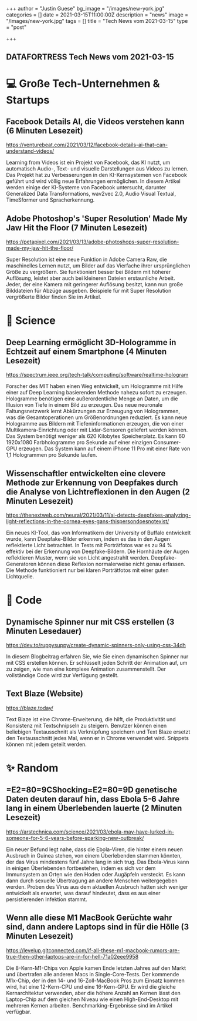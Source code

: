+++
author = "Justin Guese"
bg_image = "/images/new-york.jpg"
categories = []
date = 2021-03-15T11:00:00Z
description = "news"
image = "/images/new-york.jpg"
tags = []
title = "Tech News vom 2021-03-15"
type = "post"

+++

        
## DATAFORTRESS Tech News vom 2021-03-15

# 💻 Große Tech-Unternehmen & Startups

## Facebook Details AI, die Videos verstehen kann (6 Minuten Lesezeit)

https://venturebeat.com/2021/03/12/facebook-details-ai-that-can-understand-videos/

Learning from Videos ist ein Projekt von Facebook, das KI nutzt, um automatisch Audio-, Text- und visuelle Darstellungen aus Videos zu lernen. Das Projekt hat zu Verbesserungen in den KI-Kernsystemen von Facebook geführt und wird völlig neue Erfahrungen ermöglichen. In diesem Artikel werden einige der KI-Systeme von Facebook untersucht, darunter Generalized Data Transformations, wav2vec 2.0, Audio Visual Textual, TimeSformer und Spracherkennung.

## Adobe Photoshop\'s \'Super Resolution\' Made My Jaw Hit the Floor (7 Minuten Lesezeit)

https://petapixel.com/2021/03/13/adobe-photoshops-super-resolution-made-my-jaw-hit-the-floor/

Super Resolution ist eine neue Funktion in Adobe Camera Raw, die maschinelles Lernen nutzt, um Bilder auf das Vierfache ihrer ursprünglichen Größe zu vergrößern. Sie funktioniert besser bei Bildern mit höherer Auflösung, leistet aber auch bei kleineren Dateien erstaunliche Arbeit. Jeder, der eine Kamera mit geringerer Auflösung besitzt, kann nun große Bilddateien für Abzüge ausgeben. Beispiele für mit Super Resolution vergrößerte Bilder finden Sie im Artikel.

# 🧪 Science

## Deep Learning ermöglicht 3D-Hologramme in Echtzeit auf einem Smartphone (4 Minuten Lesezeit)

https://spectrum.ieee.org/tech-talk/computing/software/realtime-hologram

Forscher des MIT haben einen Weg entwickelt, um Hologramme mit Hilfe einer auf Deep Learning basierenden Methode nahezu sofort zu erzeugen. Hologramme benötigen eine außerordentliche Menge an Daten, um die Illusion von Tiefe in einem Bild zu erzeugen. Das neue neuronale Faltungsnetzwerk lernt Abkürzungen zur Erzeugung von Hologrammen, was die Gesamtoperationen um Größenordnungen reduziert. Es kann neue Hologramme aus Bildern mit Tiefeninformationen erzeugen, die von einer Multikamera-Einrichtung oder mit Lidar-Sensoren geliefert werden können. Das System benötigt weniger als 620 Kilobytes Speicherplatz. Es kann 60 1920x1080 Farbhologramme pro Sekunde auf einer einzigen Consumer-GPU erzeugen. Das System kann auf einem iPhone 11 Pro mit einer Rate von 1,1 Hologrammen pro Sekunde laufen.

## Wissenschaftler entwickelten eine clevere Methode zur Erkennung von Deepfakes durch die Analyse von Lichtreflexionen in den Augen (2 Minuten Lesezeit)

https://thenextweb.com/neural/2021/03/11/ai-detects-deepfakes-analyzing-light-reflections-in-the-cornea-eyes-gans-thispersondoesnotexist/

Ein neues KI-Tool, das von Informatikern der University of Buffalo entwickelt wurde, kann Deepfake-Bilder erkennen, indem es das in den Augen reflektierte Licht betrachtet. In Tests mit Porträtfotos war es zu 94 % effektiv bei der Erkennung von Deepfake-Bildern. Die Hornhäute der Augen reflektieren Muster, wenn sie von Licht angestrahlt werden. Deepfake-Generatoren können diese Reflexion normalerweise nicht genau erfassen. Die Methode funktioniert nur bei klaren Porträtfotos mit einer guten Lichtquelle.

# 💾 Code

## Dynamische Spinner nur mit CSS erstellen (3 Minuten Lesedauer)

https://dev.to/ruppysuppy/create-dynamic-spinners-only-using-css-34dh

In diesem Blogbeitrag erfahren Sie, wie Sie einen dynamischen Spinner nur mit CSS erstellen können. Er schlüsselt jeden Schritt der Animation auf, um zu zeigen, wie man eine komplexe Animation zusammenstellt. Der vollständige Code wird zur Verfügung gestellt.

## Text Blaze (Website)

https://blaze.today/

Text Blaze ist eine Chrome-Erweiterung, die hilft, die Produktivität und Konsistenz mit Textschnipseln zu steigern. Benutzer können einen beliebigen Textausschnitt als Verknüpfung speichern und Text Blaze ersetzt den Textausschnitt jedes Mal, wenn er in Chrome verwendet wird. Snippets können mit jedem geteilt werden.

# ✨ Random

## =E2=80=9CShocking=E2=80=9D genetische Daten deuten darauf hin, dass Ebola 5-6 Jahre lang in einem Überlebenden lauerte (2 Minuten Lesezeit)

https://arstechnica.com/science/2021/03/ebola-may-have-lurked-in-someone-for-5-6-years-before-sparking-new-outbreak/

Ein neuer Befund legt nahe, dass die Ebola-Viren, die hinter einem neuen Ausbruch in Guinea stehen, von einem Überlebenden stammen könnten, der das Virus mindestens fünf Jahre lang in sich trug. Das Ebola-Virus kann in einigen Überlebenden fortbestehen, indem es sich vor dem Immunsystem an Orten wie den Hoden oder Augäpfeln versteckt. Es kann dann durch sexuelle Übertragung an andere Menschen weitergegeben werden. Proben des Virus aus dem aktuellen Ausbruch hatten sich weniger entwickelt als erwartet, was darauf hindeutet, dass es aus einer persistierenden Infektion stammt.

## Wenn alle diese M1 MacBook Gerüchte wahr sind, dann andere Laptops sind in für die Hölle (3 Minuten Lesezeit)

https://levelup.gitconnected.com/if-all-these-m1-macbook-rumors-are-true-then-other-laptops-are-in-for-hell-71a02eee9958

Die 8-Kern-M1-Chips von Apple kamen Ende letzten Jahres auf den Markt und übertrafen alle anderen Macs in Single-Core-Tests. Der kommende M1x-Chip, der in den 14- und 16-Zoll-MacBook Pros zum Einsatz kommen wird, hat eine 12-Kern-CPU und eine 16-Kern-GPU. Er wird die gleiche Kernarchitektur verwenden, aber die höhere Anzahl an Kernen lässt den Laptop-Chip auf dem gleichen Niveau wie einen High-End-Desktop mit mehreren Kernen arbeiten. Benchmarking-Ergebnisse sind im Artikel verfügbar.
